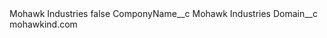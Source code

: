 <?xml version="1.0" encoding="UTF-8"?>
<CustomMetadata xmlns="http://soap.sforce.com/2006/04/metadata" xmlns:xsi="http://www.w3.org/2001/XMLSchema-instance" xmlns:xsd="http://www.w3.org/2001/XMLSchema">
    <label>Mohawk Industries</label>
    <protected>false</protected>
    <values>
        <field>ComponyName__c</field>
        <value xsi:type="xsd:string">Mohawk Industries</value>
    </values>
    <values>
        <field>Domain__c</field>
        <value xsi:type="xsd:string">mohawkind.com</value>
    </values>
</CustomMetadata>
